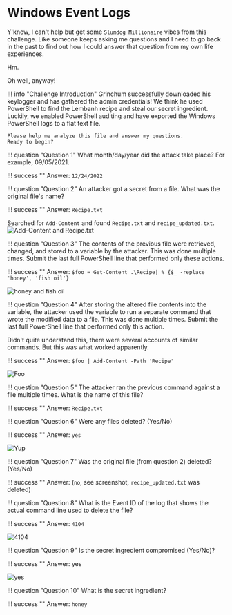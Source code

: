 # Windows Event Logs

Y'know, I can't help but get some `Slumdog Millionaire` vibes from this challenge. Like someone keeps asking me questions and I need to go back in the past to find out how I could answer that question from my own life experiences.

Hm.

Oh well, anyway!

!!! info "Challenge Introduction"
	Grinchum successfully downloaded his keylogger and has gathered the admin credentials! 
	We think he used PowerShell to find the Lembanh recipe and steal our secret ingredient. 
	Luckily, we enabled PowerShell auditing and have exported the Windows PowerShell logs to a flat text file.

	Please help me analyze this file and answer my questions.
	Ready to begin? 


!!! question "Question 1"
	What month/day/year did the attack take place? For example, 09/05/2021.

!!! success ""
	Answer: `12/24/2022`

!!! question "Question 2"
	An attacker got a secret from a file. What was the original file's name?

!!! success ""
	Answer: `Recipe.txt`

Searched for `Add-Content` and found `Recipe.txt` and `recipe_updated.txt`.
![Add-Content and Recipe.txt](/img/tolkienring/wineventlogs1.png)

!!! question "Question 3"
	The contents of the previous file were retrieved, changed, and stored to a variable by the attacker. This was done multiple times. Submit the last full PowerShell line that performed only these actions.

!!! success ""
	Answer: `$foo = Get-Content .\Recipe| % {$_ -replace 'honey', 'fish oil'}`

![honey and fish oil](/img/tolkienring/wineventlogs2.png)

!!! question "Question 4"
	After storing the altered file contents into the variable, the attacker used the variable to run a separate command that wrote the modified data to a file. This was done multiple times. Submit the last full PowerShell line that performed only this action.

Didn't quite understand this, there were several accounts of similar commands. But this was what worked apparently.

!!! success ""
	Answer: `$foo | Add-Content -Path 'Recipe'`

![Foo](/img/tolkienring/wineventlogs3.png)

!!! question "Question 5"
	The attacker ran the previous command against a file multiple times. What is the name of this file?

!!! success ""
	Answer: `Recipe.txt`

!!! question "Question 6"
	Were any files deleted? (Yes/No)

!!! success ""
	Answer: `yes`

![Yup](/img/tolkienring/wineventlogs4.png)

!!! question "Question 7"
	Was the original file (from question 2) deleted? (Yes/No)

!!! success ""
	Answer: (`no`, see screenshot, `recipe_updated.txt` was deleted)

!!! question "Question 8"
	What is the Event ID of the log that shows the actual command line used to delete the file?

!!! success ""
	Answer: `4104`

![4104](/img/tolkienring/wineventlogs5.png)

!!! question "Question 9"
	Is the secret ingredient compromised (Yes/No)?

!!! success ""
	Answer: yes

![yes](/img/tolkienring/wineventlogs6.png)

!!! question "Question 10"
	What is the secret ingredient?

!!! success ""
	Answer: `honey`